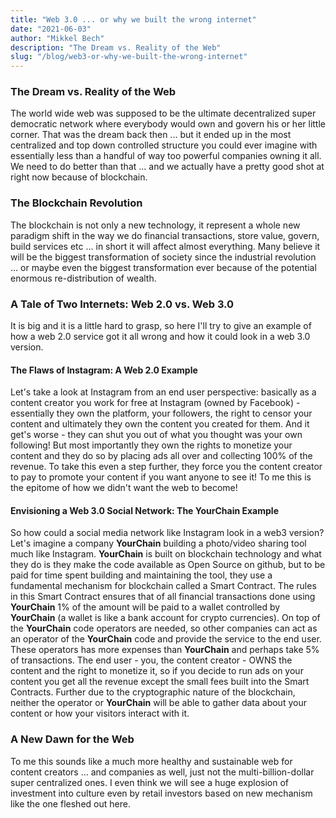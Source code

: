 ```yaml
---
title: "Web 3.0 ... or why we built the wrong internet"
date: "2021-06-03"
author: "Mikkel Bech"
description: "The Dream vs. Reality of the Web"
slug: "/blog/web3-or-why-we-built-the-wrong-internet"
---
```


### The Dream vs. Reality of the Web

The world wide web was supposed to be the ultimate decentralized super democratic network where everybody would own and govern his or her little corner. That was the dream back then ... but it ended up in the most centralized and top down controlled structure you could ever imagine with essentially less than a handful of way too powerful companies owning it all. We need to do better than that ... and we actually have a pretty good shot at right now because of blockchain.

### The Blockchain Revolution

The blockchain is not only a new technology, it represent a whole new paradigm shift in the way we do financial transactions, store value, govern, build services etc ... in short it will affect almost everything. Many believe it will be the biggest transformation of society since the industrial revolution ... or maybe even the biggest transformation ever because of the potential enormous re-distribution of wealth.

### A Tale of Two Internets: Web 2.0 vs. Web 3.0

It is big and it is a little hard to grasp, so here I'll try to give an example of how a web 2.0 service got it all wrong and how it could look in a web 3.0 version.

#### The Flaws of Instagram: A Web 2.0 Example

Let's take a look at Instagram from an end user perspective: basically as a content creator you work for free at Instagram (owned by Facebook) - essentially they own the platform, your followers, the right to censor your content and ultimately they own the content you created for them. And it get's worse - they can shut you out of what you thought was your own following! But most importantly they own the rights to monetize your content and they do so by placing ads all over and collecting 100% of the revenue. To take this even a step further, they force you the content creator to pay to promote your content if you want anyone to see it! To me this is the epitome of how we didn't want the web to become!

#### Envisioning a Web 3.0 Social Network: The YourChain Example

So how could a social media network like Instagram look in a web3 version? Let's imagine a company **YourChain** building a photo/video sharing tool much like Instagram. **YourChain** is built on blockchain technology and what they do is they make the code available as Open Source on github, but to be paid for time spent building and maintaining the tool, they use a fundamental mechanism for blockchain called a Smart Contract. The rules in this Smart Contract ensures that of all financial transactions done using **YourChain** 1% of the amount will be paid to a wallet controlled by **YourChain** (a wallet is like a bank account for crypto currencies). On top of the **YourChain** code operators are needed, so other companies can act as an operator of the **YourChain** code and provide the service to the end user. These operators has more expenses than **YourChain** and perhaps take 5% of transactions. The end user - you, the content creator - OWNS the content and the right to monetize it, so if you decide to run ads on your content you get all the revenue except the small fees built into the Smart Contracts. Further due to the cryptographic nature of the blockchain, neither the operator or **YourChain** will be able to gather data about your content or how your visitors interact with it.

### A New Dawn for the Web

To me this sounds like a much more healthy and sustainable web for content creators ... and companies as well, just not the multi-billion-dollar super centralized ones. I even think we will see a huge explosion of investment into culture even by retail investors based on new mechanism like the one fleshed out here.

